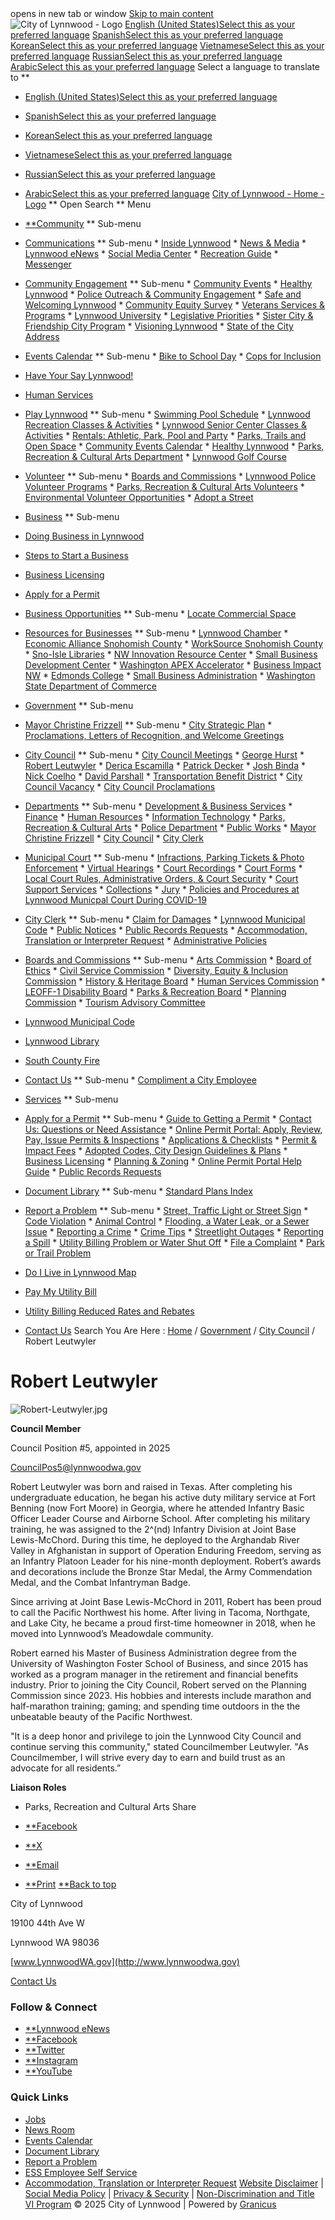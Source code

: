 <script src="https://ajax.aspnetcdn.com/ajax/4.6/1/MicrosoftAjax.js" type="text/javascript"></script><script type="text/javascript">//<![CDATA[(window.Sys && Sys._Application && Sys.Observer)||document.write('<script type="text/javascript" src="/ScriptResource.axd?d=7F5D82RcuOIlh4W5y4BOPSIK-JuFYQqUYSvTmnrn0BHFvffU8zo-gDurGjEZ89pp0qN4yvN9cj-Tz-H8_khF8GQeu9uRz2FXA8FbYX7_mmFLwnQnaMd5ENzlWZd9ajOSojAd28tDsV1EYc7aZZQmlAiRO72_hUJo_Mmx2hANhLU1&t=2a9d95e3"><\/script>');//]]></script><script src="/ScriptResource.axd?d=7z8kJ1fhsPSkF7GYX6iaE1vnK4SRBv4RCg3FZG2PUWivYlf8JCXP_13jvwnLwvKQ2RidmBgAyyNul-xeIB5F3ym-bOkw457o4Wl86lRSzdS2rGpq4-nrfiGp5ie5Bc7P54qHvDIgM_5pfSb1p2fBCffzZiN3Gi4LL5zv7amEiRf_0-2UMseWXeBYmr4kW5rXAljFio61iWKcGLr8EwZzN5eSzGCA8_1wnI-poe6E_jrkcy5oGyWXRe6s801c3EBGR9BE1cXGxkFNZ1INVGVjupT64UpTY6ElR9uUUlrWp_guMn_GvPVzdXPH2Jp6P7TkOHUKHFAwzEJTGxKMFurBlsuBW-IytOko_tpKkyV4cn1ju4FCFMaQffWAtyxBXFM4HA0Cy0u4CksVvenzE0xYJd5g1uQVMdqSIf_2IicpGWcoPIciJmr-wENzv8RU2c750" type="text/javascript"></script><script src="/ScriptResource.axd?d=3GX2hnnKSL3vDYjhpazOGJv_f2PKKxLm-VDlTwJ1KdQHTyiXikIA7L-Ydnt0waIRkLwR7sY2XewCo8NC5w0p-QS5lyjn7chb8FJbHyE7fQrIt9nFDuNuu6Oe6LJq7NMhXqlgpdYFNnwAF9D1MYkWxMwCAzFBK9B8sNi21ZrJn6Il3PFT2xK4xNdGPrelG13s0&t=4ccb00db" type="text/javascript"></script><script type="text/javascript"> try{ function SeamlessEndRequestHandler(sender, args) { try { var dataItems = args.get_dataItems(); if(dataItems.ctl04_seamless_script_manager) document.getElementById('__SEAMLESSVIEWSTATE').value = dataItems.ctl04_seamless_script_manager; } catch (e) { } } Sys.WebForms.PageRequestManager.getInstance().add_endRequest(SeamlessEndRequestHandler); } catch (e) { }</script> opens in new tab or window  [Skip to main content](https://www.lynnwoodwa.gov/Government/City-Council/Robert-Leutwyler#main-content)   ![City of Lynnwood - Logo](images/00267d46f286b6b4fb6e69a99d5c670340079ddbbea793ab8e9f2b0eb08e8d63.png)   [English (United States)Select this as your preferred language](https://www.lynnwoodwa.gov/Government/City-Council/Robert-Leutwyler?oc_lang=en-US)  [SpanishSelect this as your preferred language](https://www.lynnwoodwa.gov/Government/City-Council/Robert-Leutwyler?oc_lang=es)  [KoreanSelect this as your preferred language](https://www.lynnwoodwa.gov/Government/City-Council/Robert-Leutwyler?oc_lang=ko)  [VietnameseSelect this as your preferred language](https://www.lynnwoodwa.gov/Government/City-Council/Robert-Leutwyler?oc_lang=vi)  [RussianSelect this as your preferred language](https://www.lynnwoodwa.gov/Government/City-Council/Robert-Leutwyler?oc_lang=ru)  [ArabicSelect this as your preferred language](https://www.lynnwoodwa.gov/Government/City-Council/Robert-Leutwyler?oc_lang=ar)  Select a language to translate to  **  

 *  [English (United States)Select this as your preferred language](https://www.lynnwoodwa.gov/Government/City-Council/Robert-Leutwyler?oc_lang=en-US) 
 *  [SpanishSelect this as your preferred language](https://www.lynnwoodwa.gov/Government/City-Council/Robert-Leutwyler?oc_lang=es) 
 *  [KoreanSelect this as your preferred language](https://www.lynnwoodwa.gov/Government/City-Council/Robert-Leutwyler?oc_lang=ko) 
 *  [VietnameseSelect this as your preferred language](https://www.lynnwoodwa.gov/Government/City-Council/Robert-Leutwyler?oc_lang=vi) 
 *  [RussianSelect this as your preferred language](https://www.lynnwoodwa.gov/Government/City-Council/Robert-Leutwyler?oc_lang=ru) 
 *  [ArabicSelect this as your preferred language](https://www.lynnwoodwa.gov/Government/City-Council/Robert-Leutwyler?oc_lang=ar) 
  [City of Lynnwood - Home - Logo](https://www.lynnwoodwa.gov/Home)   **  Open Search  **  Menu 

 *  [**Community](https://www.lynnwoodwa.gov/Community)  **  Sub-menu 
   *  [Communications](https://www.lynnwoodwa.gov/Community/Communications)  **  Sub-menu 
     *  [Inside Lynnwood](https://www.lynnwoodwa.gov/Community/Communications/Inside-Lynnwood) 
     *  [News & Media](https://www.lynnwoodwa.gov/Community/Communications/News-Media) 
     *  [Lynnwood eNews](https://www.lynnwoodwa.gov/Community/Communications/Lynnwood-eNews) 
     *  [Social Media Center](https://www.lynnwoodwa.gov/Community/Communications/Social-Media-Center) 
     *  [Recreation Guide](https://www.lynnwoodwa.gov/Community/Communications/Recreation-Guide) 
     *  [Messenger](https://www.lynnwoodwa.gov/Community/Communications/Messenger) 
   *  [Community Engagement](https://www.lynnwoodwa.gov/Community/Community-Engagement)  **  Sub-menu 
     *  [Community Events](https://www.lynnwoodwa.gov/Community/Community-Engagement/Community-Events) 
     *  [Healthy Lynnwood](https://www.lynnwoodwa.gov/Community/Community-Engagement/Healthy-Lynnwood) 
     *  [Police Outreach & Community Engagement](https://www.lynnwoodwa.gov/Community/Community-Engagement/Police-Outreach-Community-Engagement) 
     *  [Safe and Welcoming Lynnwood](https://www.lynnwoodwa.gov/Community/Community-Engagement/Safe-and-Welcoming-Lynnwood) 
     *  [Community Equity Survey](https://www.lynnwoodwa.gov/Community/Community-Engagement/Community-Equity-Survey) 
     *  [Veterans Services & Programs](https://www.lynnwoodwa.gov/Community/Community-Engagement/Veterans-Services-Programs) 
     *  [Lynnwood University](https://www.lynnwoodwa.gov/Community/Community-Engagement/Lynnwood-University) 
     *  [Legislative Priorities](https://www.lynnwoodwa.gov/Community/Community-Engagement/Legislative-Priorities) 
     *  [Sister City & Friendship City Program](https://www.lynnwoodwa.gov/Community/Community-Engagement/Sister-City-Friendship-City-Program) 
     *  [Visioning Lynnwood](https://www.lynnwoodwa.gov/Community/Community-Engagement/Visioning-Lynnwood) 
     *  [State of the City Address](https://www.lynnwoodwa.gov/Community/Community-Engagement/State-of-the-City-Address) 
   *  [Events Calendar](https://www.lynnwoodwa.gov/Community/Events-Calendar)  **  Sub-menu 
     *  [Bike to School Day](https://www.lynnwoodwa.gov/Community/Events-Calendar/Bike-to-School-Day) 
     *  [Cops for Inclusion](https://www.lynnwoodwa.gov/Community/Events-Calendar/Cops-for-Inclusion-A-Day-with-Kids-of-Diverse-Abilities) 
   *  [Have Your Say Lynnwood!](https://www.lynnwoodwa.gov/Community/Have-Your-Say) 
   *  [Human Services](https://www.lynnwoodwa.gov/Community/Human-Services) 
   *  [Play Lynnwood](https://www.lynnwoodwa.gov/Community/Play-Lynnwood)  **  Sub-menu 
     *  [Swimming Pool Schedule](https://www.lynnwoodwa.gov/Community/Play-Lynnwood/Swimming-Pool-Schedule) 
     *  [Lynnwood Recreation Classes & Activities](https://www.lynnwoodwa.gov/Community/Play-Lynnwood/Lynnwood-Recreation-Classes-Activities) 
     *  [Lynnwood Senior Center Classes & Activities](https://www.lynnwoodwa.gov/Community/Play-Lynnwood/Lynnwood-Senior-Center-Classes-Activities) 
     *  [Rentals: Athletic, Park, Pool and Party](https://www.lynnwoodwa.gov/Community/Play-Lynnwood/Rentals-Athletic-Park-Pool-and-Party) 
     *  [Parks, Trails and Open Space](https://www.lynnwoodwa.gov/Community/Play-Lynnwood/Parks-Trails-and-Open-Space) 
     *  [Community Events Calendar](https://www.lynnwoodwa.gov/Community/Play-Lynnwood/Community-Events-Calendar) 
     *  [Healthy Lynnwood](https://www.lynnwoodwa.gov/Community/Play-Lynnwood/Healthy-Lynnwood) 
     *  [Parks, Recreation & Cultural Arts Department](https://www.lynnwoodwa.gov/Community/Play-Lynnwood/Parks-Recreation-Cultural-Arts-Department) 
     *  [Lynnwood Golf Course](https://www.lynnwoodwa.gov/Community/Play-Lynnwood/Lynnwood-Golf-Course) 
   *  [Volunteer](https://www.lynnwoodwa.gov/Community/Volunteer)  **  Sub-menu 
     *  [Boards and Commissions](https://www.lynnwoodwa.gov/Community/Volunteer/Boards-and-Commissions) 
     *  [Lynnwood Police Volunteer Programs](https://www.lynnwoodwa.gov/Community/Volunteer/Lynnwood-Police-Volunteer-Programs) 
     *  [Parks, Recreation & Cultural Arts Volunteers](https://www.lynnwoodwa.gov/Community/Volunteer/Parks-Recreation-Cultural-Arts-Volunteers) 
     *  [Environmental Volunteer Opportunities](https://www.lynnwoodwa.gov/Community/Volunteer/Environmental-Volunteer-Opportunities) 
     *  [Adopt a Street](https://www.lynnwoodwa.gov/Community/Volunteer/Adopt-a-Street) 
 *  [Business](https://www.lynnwoodwa.gov/Business)  **  Sub-menu 
   *  [Doing Business in Lynnwood](https://www.lynnwoodwa.gov/Business/About-Lynnwood) 
   *  [Steps to Start a Business](https://www.lynnwoodwa.gov/Business/Steps-to-Start-a-Business) 
   *  [Business Licensing](https://www.lynnwoodwa.gov/Business/Business-Licensing) 
   *  [Apply for a Permit](https://www.lynnwoodwa.gov/Business/Apply-for-a-Permit) 
   *  [Business Opportunities](https://www.lynnwoodwa.gov/Business/Business-Opportunities)  **  Sub-menu 
     *  [Locate Commercial Space](https://www.lynnwoodwa.gov/Business/Business-Opportunities/Locate-Commercial-Space) 
   *  [Resources for Businesses](https://www.lynnwoodwa.gov/Business/Resources-for-Businesses)  **  Sub-menu 
     *  [Lynnwood Chamber](https://www.lynnwoodwa.gov/Business/Resources-for-Businesses/Lynnwood-Chamber) 
     *  [Economic Alliance Snohomish County](https://www.lynnwoodwa.gov/Business/Resources-for-Businesses/Economic-Alliance-Snohomish-County) 
     *  [WorkSource Snohomish County](https://www.lynnwoodwa.gov/Business/Resources-for-Businesses/WorkSource-Snohomish-County) 
     *  [Sno-Isle Libraries](https://www.lynnwoodwa.gov/Business/Resources-for-Businesses/Sno-Isle-Libraries) 
     *  [NW Innovation Resource Center](https://www.lynnwoodwa.gov/Business/Resources-for-Businesses/NW-Innovation-Resource-Center) 
     *  [Small Business Development Center](https://www.lynnwoodwa.gov/Business/Resources-for-Businesses/Small-Business-Development-Center) 
     *  [Washington APEX Accelerator](https://www.lynnwoodwa.gov/Business/Resources-for-Businesses/Washington-APEX-Accelerator) 
     *  [Business Impact NW](https://www.lynnwoodwa.gov/Business/Resources-for-Businesses/Business-Impact-NW) 
     *  [Edmonds College](https://www.lynnwoodwa.gov/Business/Resources-for-Businesses/Edmonds-College) 
     *  [Small Business Administration](https://www.lynnwoodwa.gov/Business/Resources-for-Businesses/Small-Business-Administration) 
     *  [Washington State Department of Commerce](https://www.lynnwoodwa.gov/Business/Resources-for-Businesses/Washington-State-Department-of-Commerce) 
 *  [Government](https://www.lynnwoodwa.gov/Government)  **  Sub-menu 
   *  [Mayor Christine Frizzell](https://www.lynnwoodwa.gov/Government/Mayor-Christine-Frizzell)  **  Sub-menu 
     *  [City Strategic Plan](https://www.lynnwoodwa.gov/Government/Mayor-Christine-Frizzell/City-Strategic-Plan) 
     *  [Proclamations, Letters of Recognition, and Welcome Greetings](https://www.lynnwoodwa.gov/Government/Mayor-Christine-Frizzell/Proclamations-Letters-of-Recognition-and-Welcome-Greetings) 
   *  [City Council](https://www.lynnwoodwa.gov/Government/City-Council)  **  Sub-menu 
     *  [City Council Meetings](https://www.lynnwoodwa.gov/Government/City-Council/City-Council-Meetings) 
     *  [George Hurst](https://www.lynnwoodwa.gov/Government/City-Council/Hurst-new-format) 
     *  [Robert Leutwyler](https://www.lynnwoodwa.gov/Government/City-Council/Robert-Leutwyler) 
     *  [Derica Escamilla](https://www.lynnwoodwa.gov/Government/City-Council/Council-Member-Escamilla) 
     *  [Patrick Decker](https://www.lynnwoodwa.gov/Government/City-Council/Decker-new-format) 
     *  [Josh Binda](https://www.lynnwoodwa.gov/Government/City-Council/Binda-new-format) 
     *  [Nick Coelho](https://www.lynnwoodwa.gov/Government/City-Council/Coelho-new-format) 
     *  [David Parshall](https://www.lynnwoodwa.gov/Government/City-Council/Parshall-new-format) 
     *  [Transportation Benefit District](https://www.lynnwoodwa.gov/Government/City-Council/Transportation-Benefit-District) 
     *  [City Council Vacancy](https://www.lynnwoodwa.gov/Government/City-Council/City-Council-Vacancy) 
     *  [City Council Proclamations](https://www.lynnwoodwa.gov/Government/City-Council/City-Council-Proclamations) 
   *  [Departments](https://www.lynnwoodwa.gov/Government/Departments)  **  Sub-menu 
     *  [Development & Business Services](https://www.lynnwoodwa.gov/Government/Departments/Development-Business-Services) 
     *  [Finance](https://www.lynnwoodwa.gov/Government/Departments/Finance) 
     *  [Human Resources](https://www.lynnwoodwa.gov/Government/Departments/Human-Resources) 
     *  [Information Technology](https://www.lynnwoodwa.gov/Government/Departments/Information-Technology) 
     *  [Parks, Recreation & Cultural Arts](https://www.lynnwoodwa.gov/Government/Departments/Parks-Recreation-Cultural-Arts) 
     *  [Police Department](https://www.lynnwoodwa.gov/Government/Departments/Police-Department) 
     *  [Public Works](https://www.lynnwoodwa.gov/Government/Departments/Public-Works) 
     *  [Mayor Christine Frizzell](https://www.lynnwoodwa.gov/Government/Departments/Mayor-Christine-Frizzell) 
     *  [City Council](https://www.lynnwoodwa.gov/Government/Departments/City-Council) 
     *  [City Clerk](https://www.lynnwoodwa.gov/Government/Departments/City-Clerk) 
   *  [Municipal Court](https://www.lynnwoodwa.gov/Government/Municipal-Court)  **  Sub-menu 
     *  [Infractions, Parking Tickets & Photo Enforcement](https://www.lynnwoodwa.gov/Government/Municipal-Court/Infractions-Parking-Tickets-Photo-Enforcement) 
     *  [Virtual Hearings](https://www.lynnwoodwa.gov/Government/Municipal-Court/Virtual-Hearings) 
     *  [Court Recordings](https://www.lynnwoodwa.gov/Government/Municipal-Court/Court-Recordings) 
     *  [Court Forms](https://www.lynnwoodwa.gov/Government/Municipal-Court/Court-Forms) 
     *  [Local Court Rules, Administrative Orders, & Court Security](https://www.lynnwoodwa.gov/Government/Municipal-Court/Local-Court-Rules-Administrative-Orders-Court-Security) 
     *  [Court Support Services](https://www.lynnwoodwa.gov/Government/Municipal-Court/Court-Support-Services) 
     *  [Collections](https://www.lynnwoodwa.gov/Government/Municipal-Court/Collections) 
     *  [Jury](https://www.lynnwoodwa.gov/Government/Municipal-Court/Jury) 
     *  [Policies and Procedures at Lynnwood Municpal Court During COVID-19](https://www.lynnwoodwa.gov/Government/Municipal-Court/COVID-19) 
   *  [City Clerk](https://www.lynnwoodwa.gov/Government/City-Clerk)  **  Sub-menu 
     *  [Claim for Damages](https://www.lynnwoodwa.gov/Government/City-Clerk/Claim-for-Damages) 
     *  [Lynnwood Municipal Code](https://www.lynnwoodwa.gov/Government/City-Clerk/Lynnwood-Municipal-Code) 
     *  [Public Notices](https://www.lynnwoodwa.gov/Government/City-Clerk/Public-Notices) 
     *  [Public Records Requests](https://www.lynnwoodwa.gov/Government/City-Clerk/Public-Records-Requests) 
     *  [Accommodation, Translation or Interpreter Request](https://www.lynnwoodwa.gov/Government/City-Clerk/Accommodation-Translation-or-Interpreter-Request) 
     *  [Administrative Policies](https://www.lynnwoodwa.gov/Government/City-Clerk/Administrative-Policies) 
   *  [Boards and Commissions](https://www.lynnwoodwa.gov/Government/Boards-and-Commissions)  **  Sub-menu 
     *  [Arts Commission](https://www.lynnwoodwa.gov/Government/Boards-and-Commissions/Arts-Commission) 
     *  [Board of Ethics](https://www.lynnwoodwa.gov/Government/Boards-and-Commissions/Board-of-Ethics) 
     *  [Civil Service Commission](https://www.lynnwoodwa.gov/Government/Boards-and-Commissions/Civil-Service-Commission) 
     *  [Diversity, Equity & Inclusion Commission](https://www.lynnwoodwa.gov/Government/Boards-and-Commissions/Diversity-Equity-Inclusion-Commission) 
     *  [History & Heritage Board](https://www.lynnwoodwa.gov/Government/Boards-and-Commissions/History-Heritage-Board) 
     *  [Human Services Commission](https://www.lynnwoodwa.gov/Government/Boards-and-Commissions/Human-Services-Commission) 
     *  [LEOFF-1 Disability Board](https://www.lynnwoodwa.gov/Government/Boards-and-Commissions/LEOFF-1-Disability-Board) 
     *  [Parks & Recreation Board](https://www.lynnwoodwa.gov/Government/Boards-and-Commissions/Parks-Recreation-Board) 
     *  [Planning Commission](https://www.lynnwoodwa.gov/Government/Boards-and-Commissions/Planning-Commission) 
     *  [Tourism Advisory Committee](https://www.lynnwoodwa.gov/Government/Boards-and-Commissions/Tourism-Advisory-Committee) 
   *  [Lynnwood Municipal Code](https://www.lynnwoodwa.gov/Government/Lynnwood-Municipal-Code) 
   *  [Lynnwood Library](https://www.lynnwoodwa.gov/Government/Lynnwood-Library) 
   *  [South County Fire](https://www.lynnwoodwa.gov/Government/South-County-Fire) 
   *  [Contact Us](https://www.lynnwoodwa.gov/Government/Contact-Us)  **  Sub-menu 
     *  [Compliment a City Employee](https://www.lynnwoodwa.gov/Government/Contact-Us/Compliment-a-City-Employee) 
 *  [Services](https://www.lynnwoodwa.gov/Services)  **  Sub-menu 
   *  [Apply for a Permit](https://www.lynnwoodwa.gov/Services/Apply-for-a-Permit)  **  Sub-menu 
     *  [Guide to Getting a Permit](https://www.lynnwoodwa.gov/Services/Apply-for-a-Permit/Guide-to-Getting-a-Permit) 
     *  [Contact Us: Questions or Need Assistance](https://www.lynnwoodwa.gov/Services/Apply-for-a-Permit/Contact-Us) 
     *  [Online Permit Portal: Apply, Review, Pay, Issue Permits & Inspections](https://www.lynnwoodwa.gov/Services/Apply-for-a-Permit/Online-Permit-Portal-Apply-Review-Pay-Issue-Permits-Inspections) 
     *  [Applications & Checklists](https://www.lynnwoodwa.gov/Services/Apply-for-a-Permit/Applications-Checklists) 
     *  [Permit & Impact Fees](https://www.lynnwoodwa.gov/Services/Apply-for-a-Permit/Permit-Impact-Fees) 
     *  [Adopted Codes, City Design Guidelines & Plans](https://www.lynnwoodwa.gov/Services/Apply-for-a-Permit/Adopted-Codes-City-Design-Guidelines-Plans) 
     *  [Business Licensing](https://www.lynnwoodwa.gov/Services/Apply-for-a-Permit/Business-Licensing) 
     *  [Planning & Zoning](https://www.lynnwoodwa.gov/Services/Apply-for-a-Permit/Planning-Zoning) 
     *  [Online Permit Portal Help Guide](https://www.lynnwoodwa.gov/Services/Apply-for-a-Permit/Online-Permit-Portal-Help-Guide) 
     *  [Public Records Requests](https://www.lynnwoodwa.gov/Services/Apply-for-a-Permit/Public-Records-Requests) 
   *  [Document Library](https://www.lynnwoodwa.gov/Services/Document-Library)  **  Sub-menu 
     *  [Standard Plans Index](https://www.lynnwoodwa.gov/Services/Document-Library/Standard-Plans-Index) 
   *  [Report a Problem](https://www.lynnwoodwa.gov/Services/Report-a-Problem)  **  Sub-menu 
     *  [Street, Traffic Light or Street Sign](https://www.lynnwoodwa.gov/Services/Report-a-Problem/Street-Traffic-Light-or-Street-Sign) 
     *  [Code Violation](https://www.lynnwoodwa.gov/Services/Report-a-Problem/Code-Violation) 
     *  [Animal Control](https://www.lynnwoodwa.gov/Services/Report-a-Problem/Animal-Control) 
     *  [Flooding, a Water Leak, or a Sewer Issue](https://www.lynnwoodwa.gov/Services/Report-a-Problem/Flooding-a-water-leak-or-a-sewer-issue) 
     *  [Reporting a Crime](https://www.lynnwoodwa.gov/Services/Report-a-Problem/Reporting-a-Crime) 
     *  [Crime Tips](https://www.lynnwoodwa.gov/Services/Report-a-Problem/Crime-Tips) 
     *  [Streetlight Outages](https://www.lynnwoodwa.gov/Services/Report-a-Problem/Streetlight-Outages) 
     *  [Reporting a Spill](https://www.lynnwoodwa.gov/Services/Report-a-Problem/Reporting-a-Spill) 
     *  [Utility Billing Problem or Water Shut Off](https://www.lynnwoodwa.gov/Services/Report-a-Problem/Utility-Billing-Problem-or-Water-Shut-Off) 
     *  [File a Complaint](https://www.lynnwoodwa.gov/Services/Report-a-Problem/File-a-Complaint) 
     *  [Park or Trail Problem](https://www.lynnwoodwa.gov/Services/Report-a-Problem/Park-or-Trail-Problem) 
   *  [Do I Live in Lynnwood Map](https://www.lynnwoodwa.gov/Services/Do-I-Live-In-Lynnwood-Map) 
   *  [Pay My Utility Bill](https://www.lynnwoodwa.gov/Services/Pay-My-Utility-Bill) 
   *  [Utility Billing Reduced Rates and Rebates](https://www.lynnwoodwa.gov/Services/Utility-Billing-Reduced-Rates-and-Rebates) 
   *  [Contact Us](https://www.lynnwoodwa.gov/Services/Contact-Us) 
 Search You Are Here :  [Home](https://www.lynnwoodwa.gov/Home)  /  [Government](https://www.lynnwoodwa.gov/Government)  /  [City Council](https://www.lynnwoodwa.gov/Government/City-Council)  / Robert Leutwyler 

# Robert Leutwyler

 ![Robert-Leutwyler.jpg](images/e317ff1d55e986a8dc55074e1832d25415899cb30c05de8a095e66c3d89f13bc.jpg) 

 __Council Member__ 

 Council Position #5, appointed in 2025 

  [CouncilPos5@lynnwoodwa.gov](mailto:CouncilPos5@lynnwoodwa.gov)  

Robert Leutwyler was born and raised in Texas. After completing his undergraduate education, he began his active duty military service at Fort Benning (now Fort Moore) in Georgia, where he attended Infantry Basic Officer Leader Course and Airborne School. After completing his military training, he was assigned to the 2^(nd) Infantry Division at Joint Base Lewis-McChord. During this time, he deployed to the Arghandab River Valley in Afghanistan in support of Operation Enduring Freedom, serving as an Infantry Platoon Leader for his nine-month deployment. Robert’s awards and decorations include the Bronze Star Medal, the Army Commendation Medal, and the Combat Infantryman Badge.

 Since arriving at Joint Base Lewis-McChord in 2011, Robert has been proud to call the Pacific Northwest his home. After living in Tacoma, Northgate, and Lake City, he became a proud first-time homeowner in 2018, when he moved into Lynnwood’s Meadowdale community. 

 Robert earned his Master of Business Administration degree from the University of Washington Foster School of Business, and since 2015 has worked as a program manager in the retirement and financial benefits industry. Prior to joining the City Council, Robert served on the Planning Commission since 2023. His hobbies and interests include marathon and half-marathon training; gaming; and spending time outdoors in the the unbeatable beauty of the Pacific Northwest. 

"It is a deep honor and privilege to join the Lynnwood City Council and continue serving this community," stated Councilmember Leutwyler. "As Councilmember, I will strive every day to earn and build trust as an advocate for all residents.”

 __Liaison Roles__ 

 * Parks, Recreation and Cultural Arts
 Share 

 *  [**Facebook](https://www.facebook.com/sharer/sharer.php?u=https%3a%2f%2fwww.lynnwoodwa.gov%2fGovernment%2fCity-Council%2fRobert-Leutwyler) 
 *  [**X](https://twitter.com/share?url=https%3a%2f%2fwww.lynnwoodwa.gov%2fGovernment%2fCity-Council%2fRobert-Leutwyler) 
 *  [**Email](mailto:?Body=https%3a%2f%2fwww.lynnwoodwa.gov%2fGovernment%2fCity-Council%2fRobert-Leutwyler) 
 *  [**Print](https://www.lynnwoodwa.gov/Government/City-Council/Robert-Leutwyler#) 
  [**Back to top](https://www.lynnwoodwa.gov/Government/City-Council/Robert-Leutwyler#body-top)  

City of Lynnwood

19100 44th Ave W

Lynnwood WA 98036

 [www.LynnwoodWA.gov](http://www.lynnwoodwa.gov) 

 [Contact Us](https://www.lynnwoodwa.gov/Government/Contact-Us) 

### Follow & Connect

 *  [**Lynnwood eNews](https://www.lynnwoodwa.gov/Community/Communications/Lynnwood-eNews) 
 *  [**Facebook](http://www.facebook.com/lynnwoodwa) 
 *  [**Twitter](http://www.twitter.com/lynnwood) 
 *  [**Instagram](https://www.instagram.com/cityoflynnwood/?hl=en) 
 *  [**YouTube](https://www.youtube.com/user/CityofLynnwood?) 

### Quick Links

 *  [Jobs](https://www.governmentjobs.com/careers/lynnwood) 
 *  [News Room](https://www.lynnwoodwa.gov/Community/Communications/News-Media) 
 *  [Events Calendar](https://www.lynnwoodwa.gov/Community/Events-Calendar) 
 *  [Document Library](https://www.lynnwoodwa.gov/Services/Document-Library) 
 *  [Report a Problem](https://www.lynnwoodwa.gov/Services/Report-a-Problem) 
 *  [ESS Employee Self Service](https://lss.lynnwoodwa.gov/ess/login.aspx) 
 *  [Accommodation, Translation or Interpreter Request](https://www.lynnwoodwa.gov/Government/City-Clerk/Accommodation-Translation-or-Interpreter-Request) 
  [Website Disclaimer](https://www.lynnwoodwa.gov/Community/Communications/Website-Disclaimer)  | [Social Media Policy](https://www.lynnwoodwa.gov/Community/Communications/Social-Media-Center/Social-Media-Policy)  | [Privacy & Security](https://www.lynnwoodwa.gov/Community/Communications/Privacy-Security-Noticec)  | [Non-Discrimination and Title VI Program](https://www.lynnwoodwa.gov/Government/Departments/Public-Works/Title-VI-Non-Discrimination)  © 2025 City of Lynnwood |  Powered by [Granicus](https://granicus.com/solution/govaccess/opencities)  <script src="/files/oc-resources/b9015858-988c-48a4-9473-7c193df083e4/JsTextSnippets.js?ocsvclang=en-US" type="text/javascript"></script><script></script><script async src="https://www.googletagmanager.com/gtag/js?id=UA-12322905-6"></script><script> window.dataLayer = window.dataLayer || []; function gtag(){dataLayer.push(arguments);} gtag('js', new Date()); gtag('config', 'G-63CW633D78'); gtag('config', 'UA-12322905-6');</script>